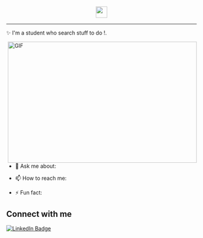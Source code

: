 <!-- Heading -->
<h3 align="center"><img src = "https://raw.githubusercontent.com/MartinHeinz/MartinHeinz/master/wave.gif" width = 30px></h3>


 <!-- About section -->

---
✨ I'm a student who search stuff to do !. 




<!-- code gif-->
<img align="right" alt="GIF" src="./code.gif" width="500" height="320" />
  

- 💬 Ask me about: 

- 📫 How to reach me: 

- ⚡ Fun fact:

<!-- About section: END -->


<!-- Conecct section -->

<h2>Connect with me </h3>
    <p>
        <a href="https://www.linkedin.com/in/baptiste-lafarge-0277b6274/"><img src="https://img.shields.io/badge/-Gift%20Egwuenu%20-blue?style=plastic&amp;labelColor=blue&amp;logo=LinkedIn&amp;link=https://linkedin.com/in/egwuenugift" alt="LinkedIn Badge"></a> 
       
   </p>

